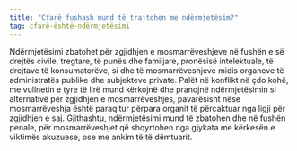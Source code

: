 ```yaml
---
title: "Cfarë fushash mund të trajtohen me ndërmjetësim?"
tag: cfarë-është-ndërmjetësimi
---
```

Ndërmjetësimi zbatohet për zgjidhjen e mosmarrëveshjeve në fushën e së drejtës civile, tregtare, të punës dhe familjare, pronësisë intelektuale, të drejtave të konsumatorëve, si dhe të mosmarrëveshjeve midis organeve të administratës publike dhe subjekteve private. Palët në konflikt në çdo kohë, me vullnetin e tyre të lirë mund kërkojnë dhe pranojnë ndërmjetësimin si alternativë për zgjidhjen e mosmarrëveshjes, pavarësisht nëse mosmarrëveshja është paraqitur përpara organit të përcaktuar nga ligji për zgjidhjen e saj. 
Gjithashtu, ndërmjetësimi mund të zbatohen dhe në fushën penale, për mosmarrëveshjet që shqyrtohen nga gjykata me kërkesën e viktimës akuzuese, ose me ankim të të dëmtuarit.
